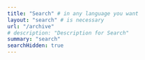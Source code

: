 ```yaml
---
title: "Search" # in any language you want
layout: "search" # is necessary
url: "/archive"
# description: "Description for Search"
summary: "search"
searchHidden: true
---
```

